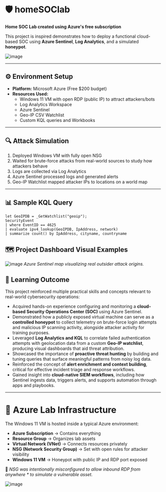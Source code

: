 # 🛡️ homeSOClab  

**Home SOC Lab created using Azure's free subscription**

This project is inspired demonstrates how to deploy a functional cloud-based SOC using **Azure Sentinel**, **Log Analytics**, and a simulated **honeypot**.


![image](https://github.com/user-attachments/assets/ca7a885b-99a1-4c93-9267-7cd9631c029c)


---------------------------------------------------------------------

## ⚙️ Environment Setup  
- **Platform:** Microsoft Azure (Free $200 budget)  
- **Resources Used:**
  - Windows 11 VM with open RDP (public IP) to attract attackers/bots  
  - Log Analytics Workspace  
  - Azure Sentinel  
  - Geo-IP CSV Watchlist  
  - Custom KQL queries and Workbooks

---------------------------------------------------------------------

## 🔍 Attack Simulation  
1. Deployed Windows VM with fully open NSG  
2. Waited for brute-force attacks from real-world sources to study how attackers behave 
3. Logs are collected via Log Analytics  
4. Azure Sentinel processed logs and generated alerts  
5. Geo-IP Watchlist mapped attacker IPs to locations on a world map

---------------------------------------------------------------------

## 📊 Sample KQL Query
```kql
let GeoIPDB = _GetWatchlist("geoip");
SecurityEvent
| where EventID == 4625
| evaluate ipv4_lookup(GeoIPDB, IpAddress, network)
| summarize count() by IpAddress, cityname, countryname
```


## 🗺️ Project Dashboard Visual Examples

![image](https://github.com/user-attachments/assets/f48b51a5-424f-4876-8f3f-5297d7aec183)
*Azure Sentinel map visualizing real outsider attack origins.*


## 🧠 Learning Outcome

This project reinforced multiple practical skills and concepts relevant to real-world cybersecurity operations:

- Acquired hands-on experience configuring and monitoring a **cloud-based Security Operations Center (SOC)** using Azure Sentinel.
- Demonstrated how a publicly exposed virtual machine can serve as a **controlled honeypot** to collect telemetry on brute-force login attempts and malicious IP scanning activity, alongside attacker activity for training purposes.
- Leveraged **Log Analytics and KQL** to correlate failed authentication attempts with geolocation data from a custom **Geo-IP watchlist**, producing visual dashboards that aid threat attribution.
- Showcased the importance of **proactive threat hunting** by building and tuning queries that surface meaningful patterns from noisy log data.
- Reinforced the concept of **alert enrichment and context building**, critical for effective incident triage and response workflows.
- Gained insight into **cloud-native SIEM workflows**, including how Sentinel ingests data, triggers alerts, and supports automation through apps and playbooks.
  

------------------------------------------------------------------------

# 🧱 Azure Lab Infrastructure

The Windows 11 VM is hosted inside a typical Azure environment:

- **Azure Subscription** → Contains everything
- **Resource Group** → Organizes lab assets
- **Virtual Network (VNet)** → Connects resources privately
- **NSG (Network Security Group)** → Set with open rules for attacker visibility
- **Windows 11 VM** → Honeypot with public IP and RDP port exposed

🛑 *NSG was intentionally misconfigured to allow inbound RDP from anywhere * to simulate a vulnerable asset.*

![image](https://github.com/user-attachments/assets/c254e29a-eba6-4e31-9930-d81a01721f2f)
